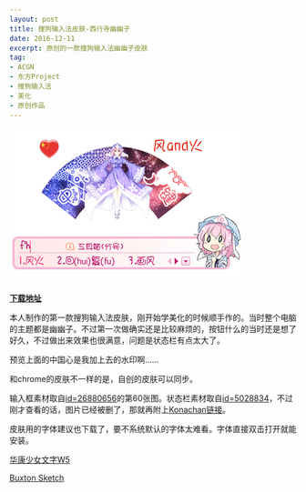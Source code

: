 ```yaml
---
layout: post
title: 搜狗输入法皮肤-西行寺幽幽子
date: 2016-12-11
excerpt: 原创的一款搜狗输入法幽幽子皮肤
tag: 
- ACGN
- 东方Project
- 搜狗输入法
- 美化
- 原创作品
---
```


![0002](../img/0002.png)

[**下载地址**](../file/0006.zip)

本人制作的第一款搜狗输入法皮肤，刚开始学美化的时候顺手作的。当时整个电脑的主题都是幽幽子。不过第一次做确实还是比较麻烦的，按钮什么的当时还是想了好久，不过做出来效果也很满意，问题是状态栏有点太大了。

预览上面的中国心是我加上去的水印啊……

和chrome的皮肤不一样的是，自创的皮肤可以同步。

输入框素材取自[id=26880656](http://www.pixiv.net/member_illust.php?mode=manga&illust_id=26880656)的第60张图。状态栏素材取自[id=5028834](http://www.pixiv.net/member_illust.php?mode=medium&illust_id=5028834)，不过刚才查看的话，图片已经被删了，那就再附上[Konachan链接](http://konachan.net/post/show/62705/cherry_blossoms-fan-hat-japanese_clothes-kimono-pi)。

皮肤用的字体建议也下载了，要不系统默认的字体太难看。字体直接双击打开就能安装。

[华康少女文字W5](../file/0000.zip)

[Buxton Sketch](../file/0001.zip)